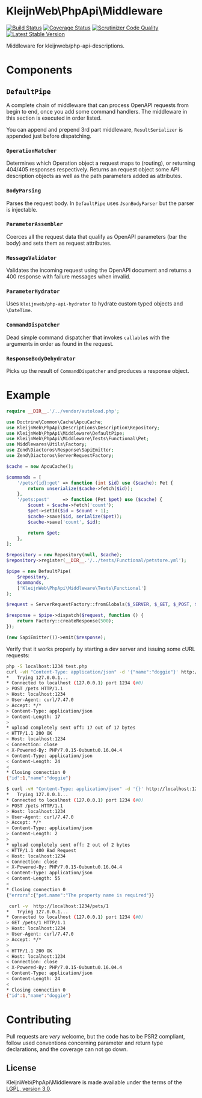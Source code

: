 # KleijnWeb\PhpApi\Middleware 
[![Build Status](https://travis-ci.org/kleijnweb/php-api-middleware.svg?branch=master)](https://travis-ci.org/kleijnweb/php-api-middleware)
[![Coverage Status](https://coveralls.io/repos/github/kleijnweb/php-api-middleware/badge.svg?branch=master)](https://coveralls.io/github/kleijnweb/php-api-middleware?branch=master)
[![Scrutinizer Code Quality](https://scrutinizer-ci.com/g/kleijnweb/php-api-middleware/badges/quality-score.png?b=master)](https://scrutinizer-ci.com/g/kleijnweb/php-api-middleware/?branch=master)
[![Latest Stable Version](https://poser.pugx.org/kleijnweb/php-api-middleware/v/stable)](https://packagist.org/packages/kleijnweb/php-api-middleware)

Middleware for kleijnweb/php-api-descriptions.

# Components

## `DefaultPipe`

A complete chain of middleware that can process OpenAPI requests from begin to end, once you add some command handlers. The middleware in this section is executed in order listed.

You can append and prepend 3rd part middleware, `ResultSerializer` is appended just before dispatching.

### `OperationMatcher`

Determines which Operation object a request maps to (routing), or returning 404/405 responses respectively. Returns an request object some API description objects as well as the path parameters added as attributes.

### `BodyParsing`

Parses the request body. In `DefaultPipe` uses `JsonBodyParser` but the parser is injectable.

### `ParameterAssembler`

Coerces all the request data that qualify as OpenAPI parameters (bar the body) and sets them as request attributes.
  
### `MessageValidator`

Validates the incoming request using the OpenAPI document and returns a 400 response with failure messages when invalid.

### `ParameterHydrator`

Uses `kleijnweb/php-api-hydrator` to hydrate custom typed objects and `\DateTime`.

### `CommandDispatcher`

Dead simple command dispatcher that invokes `callable`s with the arguments in order as found in the request.

### `ResponseBodyDehydrator`

Picks up the result of `CommandDispatcher` and produces a response object.

# Example

```php
require __DIR__.'/../vendor/autoload.php';

use Doctrine\Common\Cache\ApcuCache;
use KleijnWeb\PhpApi\Descriptions\Description\Repository;
use KleijnWeb\PhpApi\Middleware\DefaultPipe;
use KleijnWeb\PhpApi\Middleware\Tests\Functional\Pet;
use Middlewares\Utils\Factory;
use Zend\Diactoros\Response\SapiEmitter;
use Zend\Diactoros\ServerRequestFactory;

$cache = new ApcuCache();

$commands = [
    '/pets/{id}:get' => function (int $id) use ($cache): Pet {
        return unserialize($cache->fetch($id));
    },
    '/pets:post'     => function (Pet $pet) use ($cache) {
        $count = $cache->fetch('count');
        $pet->setId($id = $count + 1);
        $cache->save($id, serialize($pet));
        $cache->save('count', $id);

        return $pet;
    },
];

$repository = new Repository(null, $cache);
$repository->register(__DIR__.'/../tests/Functional/petstore.yml');

$pipe = new DefaultPipe(
    $repository,
    $commands,
    ['KleijnWeb\PhpApi\Middleware\Tests\Functional']
);

$request = ServerRequestFactory::fromGlobals($_SERVER, $_GET, $_POST, $_COOKIE, $_FILES);

$response = $pipe->dispatch($request, function () {
    return Factory::createResponse(500);
});

(new SapiEmitter())->emit($response);
```
   
Verify that it works properly by starting a dev server and issuing some cURL requests:

```bash
php -S localhost:1234 test.php
curl -vH "Content-Type: application/json" -d '{"name":"doggie"}' http://localhost:1234/pets
*   Trying 127.0.0.1...
* Connected to localhost (127.0.0.1) port 1234 (#0)
> POST /pets HTTP/1.1
> Host: localhost:1234
> User-Agent: curl/7.47.0
> Accept: */*
> Content-Type: application/json
> Content-Length: 17
> 
* upload completely sent off: 17 out of 17 bytes
< HTTP/1.1 200 OK
< Host: localhost:1234
< Connection: close
< X-Powered-By: PHP/7.0.15-0ubuntu0.16.04.4
< Content-Type: application/json
< Content-Length: 24
< 
* Closing connection 0
{"id":1,"name":"doggie"}

$ curl -vH "Content-Type: application/json" -d '{}' http://localhost:1234/pets
*   Trying 127.0.0.1...
* Connected to localhost (127.0.0.1) port 1234 (#0)
> POST /pets HTTP/1.1
> Host: localhost:1234
> User-Agent: curl/7.47.0
> Accept: */*
> Content-Type: application/json
> Content-Length: 2
> 
* upload completely sent off: 2 out of 2 bytes
< HTTP/1.1 400 Bad Request
< Host: localhost:1234
< Connection: close
< X-Powered-By: PHP/7.0.15-0ubuntu0.16.04.4
< Content-Type: application/json
< Content-Length: 55
< 
* Closing connection 0
{"errors":{"pet.name":"The property name is required"}}

 curl -v  http://localhost:1234/pets/1
*   Trying 127.0.0.1...
* Connected to localhost (127.0.0.1) port 1234 (#0)
> GET /pets/1 HTTP/1.1
> Host: localhost:1234
> User-Agent: curl/7.47.0
> Accept: */*
> 
< HTTP/1.1 200 OK
< Host: localhost:1234
< Connection: close
< X-Powered-By: PHP/7.0.15-0ubuntu0.16.04.4
< Content-Type: application/json
< Content-Length: 24
< 
* Closing connection 0
{"id":1,"name":"doggie"}
```

# Contributing

Pull requests are *very* welcome, but the code has to be PSR2 compliant, follow used conventions concerning parameter and return type declarations, and the coverage can not go down. 

## License

KleijnWeb\PhpApi\Middleware is made available under the terms of the [LGPL, version 3.0](https://spdx.org/licenses/LGPL-3.0.html#licenseText).
